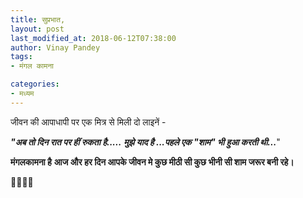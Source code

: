 ```yaml
---
title: सुप्रभात,
layout: post
last_modified_at: 2018-06-12T07:38:00
author: Vinay Pandey
tags:
- मंगल कामना

categories:
- मध्यम
---
```

जीवन की आपाधापी पर एक मित्र से मिली दो लाइनें -

***"अब तो दिन रात पर हीं रुकता है.....***
***मुझे याद है ...पहले एक "शाम" भी हुआ करती थी...***"

**मंगलकामना है**
**आज और हर दिन आपके जीवन मे कुछ मीठी सी कुछ भीनी सी शाम जरूर बनी रहे।** 

🙏🌷🌷🙏


